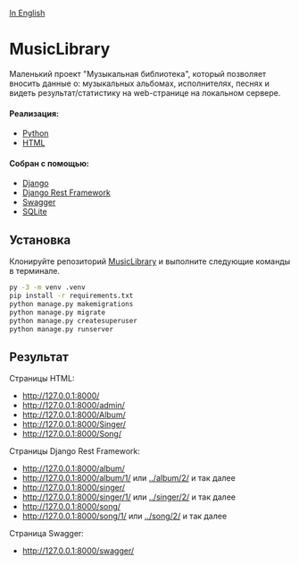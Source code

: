 [In English](https://github.com/ewhitestorm/MusicLibrary/blob/main/README_EN.md)
# MusicLibrary

Маленький проект "Музыкальная библиотека", который позволяет вносить данные о: музыкальных альбомах, исполнителях, песнях и видеть результат/статистику на web-странице на локальном сервере.

#### Реализация: 
  * [Python](https://www.python.org/)
  * [HTML](https://html.spec.whatwg.org/multipage/)

#### Собран с помощью:
  * [Django](https://www.djangoproject.com/)
  * [Django Rest Framework](https://www.django-rest-framework.org/)
  * [Swagger](https://django-rest-swagger.readthedocs.io/en/latest/)
  * [SQLite](https://www.sqlite.org/index.html)

## Установка

Клонируйте репозиторий [MusicLibrary](https://github.com/ewhitestorm/MusicLibrary.git) и выполните следующие команды в терминале.

```bash
py -3 -m venv .venv
pip install -r requirements.txt
python manage.py makemigrations
python manage.py migrate
python manage.py createsuperuser
python manage.py runserver
```

## Результат

Страницы HTML:
  * http://127.0.0.1:8000/
  * http://127.0.0.1:8000/admin/
  * http://127.0.0.1:8000/Album/
  * http://127.0.0.1:8000/Singer/
  * http://127.0.0.1:8000/Song/
    
Страницы Django Rest Framework:
  * http://127.0.0.1:8000/album/
  * http://127.0.0.1:8000/album/1/ или [../album/2/](http://127.0.0.1:8000/album/2/) и так далее
  * http://127.0.0.1:8000/singer/
  * http://127.0.0.1:8000/singer/1/ или [../singer/2/](http://127.0.0.1:8000/singer/2/) и так далее
  * http://127.0.0.1:8000/song/
  * http://127.0.0.1:8000/song/1/ или [../song/2/](http://127.0.0.1:8000/song/2/) и так далее
  
Страница Swagger:
  * http://127.0.0.1:8000/swagger/
